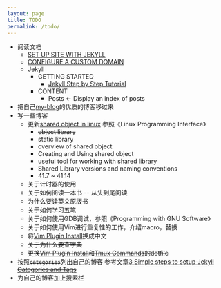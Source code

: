 ```yaml
---
layout: page
title: TODO
permalink: /todo/
---
```


- 阅读文档
    - [SET UP SITE WITH JEKYLL](https://docs.github.com/en/pages/setting-up-a-github-pages-site-with-jekyll/about-github-pages-and-jekyll)
    - [CONFIGURE A CUSTOM DOMAIN](https://docs.github.com/en/pages/configuring-a-custom-domain-for-your-github-pages-site/about-custom-domains-and-github-pages)
    - Jekyll
        - GETTING STARTED
            - [Jekyll Step by Step Tutorial](https://jekyllrb.com/docs/step-by-step/01-setup/)
        - CONTENT
            - Posts   <- Display an index of posts
- 把自己[my-blog](https://github.com/guo-sj/my-blog)的优质的博客移过来
- 写一些博客
    - 更新[shared object in linux](https://guo-sj.github.io/linux/2021/10/07/shared-object-in-linux.html) 参照《Linux Programming Interface》
        - ~~object library~~
        - static library
        - overview of shared object
        - Creating and Using shared object
        - useful tool for working with shared library
        - Shared Library versions and naming conventions
        - 41.7 ~ 41.14
    - 关于计时器的使用
    - 关于如何阅读一本书 -- 从头到尾阅读
    - 为什么要读英文原版书
    - 关于如何学习五笔
    - 关于如何使用GDB调试，参照《Programming with GNU Software》
    - 关于如何使用Vim进行重复性的工作，介绍macro，替换
    - 将[Vim Plugin Install](https://guo-sj.github.io/vim/2021/10/27/vim-plugin-install.html)换成中文
    - ~~关于为什么要查字典~~
    - ~~更换[Vim Plugin Install](https://guo-sj.github.io/vim/2021/10/27/vim-plugin-install.html)和[Tmux Commands](https://guo-sj.github.io/tmux/2021/10/19/tmux-commands.html)的dotfile~~
- ~~按照`categories`列出自己的博客 参考文章[3 Simple steps to setup Jekyll Categories and Tags](https://blog.webjeda.com/jekyll-categories/)~~
- 为自己的博客加上搜索栏
